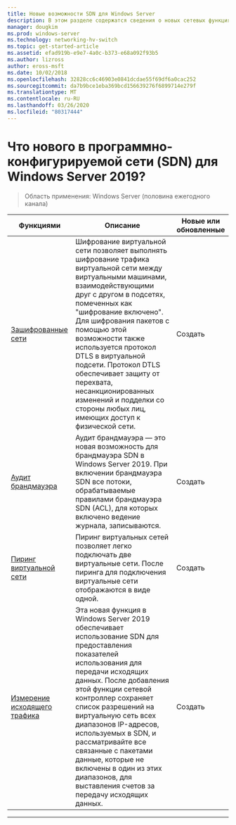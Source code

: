 ```yaml
---
title: Новые возможности SDN для Windows Server
description: В этом разделе содержатся сведения о новых сетевых функциях, определяемых программным обеспечением для Windows Server 1709.
manager: dougkim
ms.prod: windows-server
ms.technology: networking-hv-switch
ms.topic: get-started-article
ms.assetid: efad919b-e9e7-4a0c-b373-e68a092f93b5
ms.author: lizross
author: eross-msft
ms.date: 10/02/2018
ms.openlocfilehash: 32828cc6c46903e0841dcdae55f69df6a0cac252
ms.sourcegitcommit: da7b9bce1eba369bcd156639276f6899714e279f
ms.translationtype: MT
ms.contentlocale: ru-RU
ms.lasthandoff: 03/26/2020
ms.locfileid: "80317444"
---
```

# <a name="whats-new-in-sdn-for-windows-server-2019"></a>Что нового в программно-конфигурируемой сети (SDN) для Windows Server 2019?

>Область применения: Windows Server (половина ежегодного канала)


|                         **Функциями**                          |                                                                                                                                                                                         **Описание**                                                                                                                                                                                         | **Новые или обновленные** |
|--------------------------------------------------------------|-------------------------------------------------------------------------------------------------------------------------------------------------------------------------------------------------------------------------------------------------------------------------------------------------------------------------------------------------------------------------------------------------|-----------------|
| [Зашифрованные сети](vnet-encryption/sdn-vnet-encryption.md) | Шифрование виртуальной сети позволяет выполнять шифрование трафика виртуальной сети между виртуальными машинами, взаимодействующими друг с другом в подсетях, помеченных как "шифрование включено". Для шифрования пакетов с помощью этой возможности также используется протокол DTLS в виртуальной подсети. Протокол DTLS обеспечивает защиту от перехвата, несанкционированных изменений и подделки со стороны любых лиц, имеющих доступ к физической сети. |       Создать       |
|    [Аудит брандмауэра](security/sdn-firewall-auditing.md)    |                                                                                            Аудит брандмауэра — это новая возможность для брандмауэра SDN в Windows Server 2019. При включении брандмауэра SDN все потоки, обрабатываемые правилами брандмауэра SDN (ACL), для которых включено ведение журнала, записываются.                                                                                            |       Создать       |
| [Пиринг виртуальной сети](vnet-peering/sdn-vnet-peering.md)  |                                                                                                                      Пиринг виртуальных сетей позволяет легко подключать две виртуальные сети. После пиринга для подключения виртуальные сети отображаются в виде одной.                                                                                                                      |       Создать       |
|           [Измерение исходящего трафика](manage/sdn-egress.md)            |                  Эта новая функция в Windows Server 2019 обеспечивает использование SDN для предоставления показателей использования для передачи исходящих данных. После добавления этой функции сетевой контроллер сохраняет список разрешений на виртуальную сеть всех диапазонов IP-адресов, используемых в SDN, и рассматривайте все связанные с пакетами данные, которые не включены в один из этих диапазонов, для выставления счетов за передачу исходящих данных.                   |       Создать       |

---



